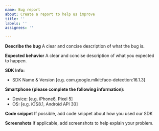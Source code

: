 ```yaml
---
name: Bug report
about: Create a report to help us improve
title: ''
labels: ''
assignees: ''

---
```


**Describe the bug**
A clear and concise description of what the bug is.

**Expected behavior**
A clear and concise description of what you expected to happen.

**SDK Info:**
 - SDK Name & Version [e.g. com.google.mlkit:face-detection:16.1.3]

**Smartphone (please complete the following information):**
 - Device: [e.g. iPhone6, Pixel 5]
 - OS: [e.g. iOS8.1, Android API 30]

**Code snippet**
If possible, add code snippet about how you used our SDK

**Screenshots**
If applicable, add screenshots to help explain your problem.
